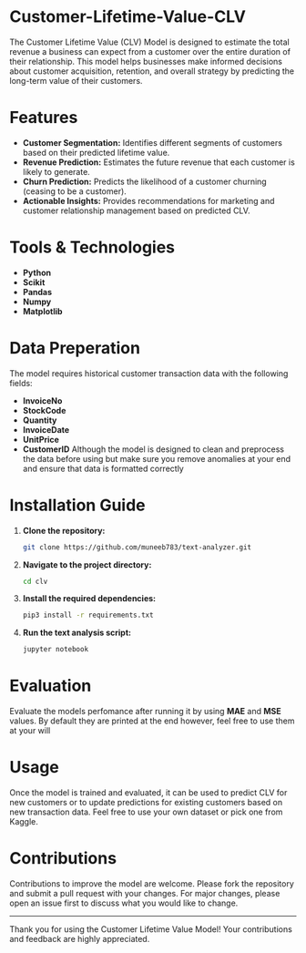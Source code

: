 # Customer-Lifetime-Value-CLV
The Customer Lifetime Value (CLV) Model is designed to estimate the total revenue a business can expect from a customer over the entire duration of their relationship. This model helps businesses make informed decisions about customer acquisition, retention, and overall strategy by predicting the long-term value of their customers.
# Features
- **Customer Segmentation:** Identifies different segments of customers based on their predicted lifetime value.
- **Revenue Prediction:** Estimates the future revenue that each customer is likely to generate.
- **Churn Prediction:** Predicts the likelihood of a customer churning (ceasing to be a customer).
- **Actionable Insights:** Provides recommendations for marketing and customer relationship management based on predicted CLV.
# Tools & Technologies
- **Python**
- **Scikit**
- **Pandas**
- **Numpy**
- **Matplotlib**
# Data Preperation 
The model requires historical customer transaction data with the following fields:
- **InvoiceNo**
- **StockCode**
- **Quantity**
- **InvoiceDate**
- **UnitPrice**
- **CustomerID**
Although the model is designed to clean and preprocess the data before using but make sure you remove anomalies at your end and ensure that data is formatted correctly
# Installation Guide
1. **Clone the repository:**

    ```sh
    git clone https://github.com/muneeb783/text-analyzer.git
    ```
2. **Navigate to the project directory:**

    ```sh
    cd clv
    ```
3. **Install the required dependencies:**
   
    ```sh
    pip3 install -r requirements.txt
    ```
4. **Run the text analysis script:**
   
    ```sh
    jupyter notebook
    ```
# Evaluation
Evaluate the models perfomance after running it by using **MAE** and **MSE** values. By default they are printed at the end however, feel free to use them at your will
# Usage
Once the model is trained and evaluated, it can be used to predict CLV for new customers or to update predictions for existing customers based on new transaction data. Feel free to use your own dataset or pick one from Kaggle.
# Contributions 
Contributions to improve the model are welcome. Please fork the repository and submit a pull request with your changes. For major changes, please open an issue first to discuss what you would like to change.

---
Thank you for using the Customer Lifetime Value Model! Your contributions and feedback are highly appreciated.
